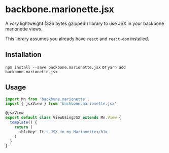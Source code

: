 # backbone.marionette.jsx
A *very* lightweight (326 bytes gzipped!) library to use JSX in your backbone marionette views.

This library assumes you already have `react` and `react-dom` installed.

## Installation

`npm install --save backbone.marionette.jsx`
or
`yarn add backbone.marionette.jsx`

## Usage

```js
import Mn from 'backbone.marionette';
import { jsxView } from 'backbone.marionette.jsx'

@jsxView
export default class ViewUsingJSX extends Mn.View {
  template() {
    return (
      <h1>Hey! It's JSX in my Marionette</h1>
    )
  }
}
```